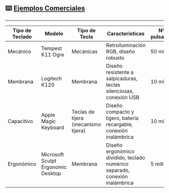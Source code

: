 ## ⌨️ [Ejemplos Comerciales](README.md)

---
| Tipo de Teclado | Modelo | Tipo de Tecla | Características | Nº de pulsaciones | Precio |
|-----------------|--------|---------------|-----------------|-------------------|--------|
| Mecánico | Tempest K11 Ogre | Mecánicas | Retroiluminación RGB, diseño robusto | 50 millones | 30 € |
| Membrana | Logitech K120 | Membrana | Diseño resistente a salpicaduras, teclas silenciosas, conexión USB | 10 millones | 12,99 € |
| Capacitivo | Apple Magic Keyboard | Teclas de tijera (mecanismo tijera) | Diseño compacto y ligero, batería recargable, conexión inalámbrica | 10 millones | 99 € |
| Ergonómico | Microsoft Sculpt Ergonomic Desktop | Membrana | Diseño ergonómico dividido, teclado numérico separado, conexión inalámbrica | 5 millones | 129,99 € |

